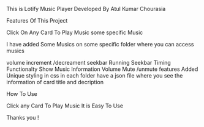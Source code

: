 This is Lotify Music Player Developed By Atul Kumar Chourasia

Features Of This Project

Click On Any Card To Play Music some specific Music

I have added Some Musics on some specific folder where you can access musics

volume increment /decreament seekbar
Running Seekbar
Timing Functionalty
Show Music Information
Volume Mute /unmute features
Added Unique styling in css
in each folder have a json file where you see the information of card title and decription

How To Use

Click any Card To Play Music
It is Easy To Use


Thanks you !
